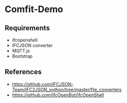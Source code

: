 # Comfit-Demo

## Requirements
- ifcopenshell
- IFCJSON converter
- MQTT.js
- Bootstrap

## References
- https://github.com/IFCJSON-Team/IFC2JSON_python/tree/master/file_converters
- https://github.com/IfcOpenBot/IfcOpenShell
